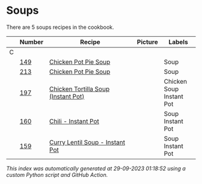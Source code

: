 # Soups

There are 5 soups recipes in the cookbook.

| |Number|Recipe|Picture|Labels|
|-|------|------|-------|------|
| C||||
||[149](https://github.com/bryanbr23/Recipes/issues/149)|[Chicken Pot Pie Soup](https://github.com/bryanbr23/Recipes/issues/149)| |Soup|
||[213](https://github.com/bryanbr23/Recipes/issues/213)|[Chicken Pot Pie Soup](https://github.com/bryanbr23/Recipes/issues/213)| |Soup|
||[197](https://github.com/bryanbr23/Recipes/issues/197)|[Chicken Tortilla Soup (Instant Pot)](https://github.com/bryanbr23/Recipes/issues/197)| |Chicken<br>Soup<br>Instant Pot|
||[160](https://github.com/bryanbr23/Recipes/issues/160)|[Chili - Instant Pot](https://github.com/bryanbr23/Recipes/issues/160)| |Soup<br>Instant Pot|
||[159](https://github.com/bryanbr23/Recipes/issues/159)|[Curry Lentil Soup - Instant Pot](https://github.com/bryanbr23/Recipes/issues/159)| |Soup<br>Instant Pot|

_This index was automatically generated at 29-09-2023 01:18:52 using a custom Python script and GitHub Action._